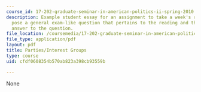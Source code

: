 ```yaml
---
course_id: 17-202-graduate-seminar-in-american-politics-ii-spring-2010
description: Example student essay for an assignment to take a week's readings and
  pose a general exam-like question that pertains to the reading and then write an
  answer to the question.
file_location: /coursemedia/17-202-graduate-seminar-in-american-politics-ii-spring-2010/cfdf0608354b570ab823a398cb93559b_MIT17_202S10_Parties_essay.pdf
file_type: application/pdf
layout: pdf
title: Parties/Interest Groups
type: course
uid: cfdf0608354b570ab823a398cb93559b

---
```

None